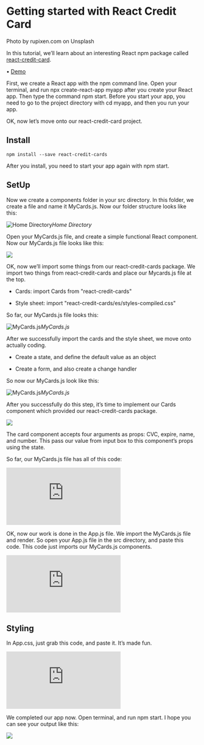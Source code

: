 
# Getting started with React Credit Card

Photo by rupixen.com on Unsplash

In this tutorial, we’ll learn about an interesting React npm package called [react-credit-card](https://github.com/Jobayerdev/react-credit-card).

• [Demo](https://econ47.netlify.com)

First, we create a React app with the npm command line. Open your terminal, and run npx create-react-app myapp after you create your React app. Then type the command npm start. Before you start your app, you need to go to the project directory with cd myapp, and then you run your app.

OK, now let’s move onto our react-credit-card project.

## Install

    npm install --save react-credit-cards

After you install, you need to start your app again with npm start.

## SetUp

Now we create a components folder in your src directory. In this folder, we create a file and name it MyCards.js. Now our folder structure looks like this:

![Home Directory](https://cdn-images-1.medium.com/max/2000/1*-pUwmKF1t94cfwS6epViFA.png)*Home Directory*

Open your MyCards.js file, and create a simple functional React component. Now our MyCards.js file looks like this:

![](https://cdn-images-1.medium.com/max/2000/1*i_T3m4O1iuWfJli1_1SudQ.png)

OK, now we’ll import some things from our react-credit-cards package. We import two things from react-credit-cards and place our Mycards.js file at the top.

* Cards: import Cards from "react-credit-cards"

* Style sheet: import "react-credit-cards/es/styles-compiled.css"

So far, our MyCards.js file looks this:

![MyCards.js](https://cdn-images-1.medium.com/max/2320/1*TmGUS1JtQvlOuhk9_j8Afg.png)*MyCards.js*

After we successfully import the cards and the style sheet, we move onto actually coding.

* Create a state, and define the default value as an object

* Create a form, and also create a change handler

So now our MyCards.js look like this:

![MyCards.js](https://cdn-images-1.medium.com/max/2316/1*0DwgPJm-HajjdQV3HDY4ng.png)*MyCards.js*

After you successfully do this step, it’s time to implement our Cards component which provided our react-credit-cards package.

![](https://cdn-images-1.medium.com/max/2000/1*t0P99v1VWbrZqWbe1mmHUw.png)

The card component accepts four arguments as props: CVC, expire, name, and number. This pass our value from input box to this component’s props using the state.

So far, our MyCards.js file has all of this code:

<iframe src="https://medium.com/media/b84dd4dc503ecab748351a032c6e82ba" frameborder=0></iframe>

OK, now our work is done in the App.js file. We import the MyCards.js file and render. So open your App.js file in the src directory, and paste this code. This code just imports our MyCards.js components.

<iframe src="https://medium.com/media/39a5cc2c2230ce6abe15af6201f65790" frameborder=0></iframe>

## Styling

In App.css, just grab this code, and paste it. It’s made fun.

<iframe src="https://medium.com/media/820cb8309f33cb95e708c86fcf559fdd" frameborder=0></iframe>

We completed our app now. Open terminal, and run npm start. I hope you can see your output like this:

![](https://cdn-images-1.medium.com/max/2000/1*pXNHuGdjixnIEa0uk5mhtQ.png)
